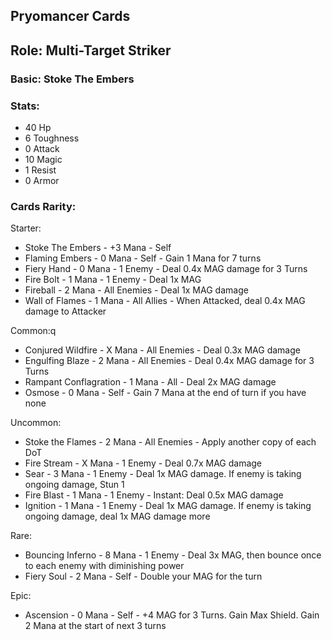 ## Pryomancer Cards

## Role: Multi-Target Striker

### Basic: Stoke The Embers

### Stats:
- 40 Hp
- 6 Toughness
- 0 Attack
- 10 Magic
- 1 Resist
- 0 Armor

### Cards Rarity:

Starter:
- Stoke The Embers - +3 Mana - Self
- Flaming Embers - 0 Mana - Self - Gain 1 Mana for 7 turns
- Fiery Hand - 0 Mana - 1 Enemy - Deal 0.4x MAG damage for 3 Turns
- Fire Bolt - 1 Mana - 1 Enemy - Deal 1x MAG 
- Fireball - 2 Mana - All Enemies - Deal 1x MAG damage
- Wall of Flames - 1 Mana - All Allies - When Attacked, deal 0.4x MAG damage to Attacker

Common:q
- Conjured Wildfire - X Mana - All Enemies - Deal 0.3x MAG damage
- Engulfing Blaze - 2 Mana - All Enemies - Deal 0.4x MAG damage for 3 Turns
- Rampant Conflagration - 1 Mana - All - Deal 2x MAG damage
- Osmose - 0 Mana - Self - Gain 7 Mana at the end of turn if you have none

Uncommon:
- Stoke the Flames - 2 Mana - All Enemies - Apply another copy of each DoT
- Fire Stream - X Mana - 1 Enemy - Deal 0.7x MAG damage
- Sear - 3 Mana - 1 Enemy - Deal 1x MAG damage. If enemy is taking ongoing damage, Stun 1
- Fire Blast - 1 Mana - 1 Enemy - Instant: Deal 0.5x MAG damage
- Ignition - 1 Mana - 1 Enemy - Deal 1x MAG damage. If enemy is taking ongoing damage, deal 1x MAG damage more

Rare:
- Bouncing Inferno - 8 Mana - 1 Enemy - Deal 3x MAG, then bounce once to each enemy with diminishing power
- Fiery Soul - 2 Mana - Self - Double your MAG for the turn

Epic:
- Ascension - 0 Mana - Self - +4 MAG for 3 Turns. Gain Max Shield. Gain 2 Mana at the start of next 3 turns
